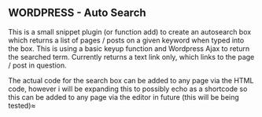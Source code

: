 ## WORDPRESS - Auto Search

This is a small snippet plugin (or function add) to create an autosearch box which returns a list of pages / posts on a 
given keyword when typed into the box. This is using a basic keyup function and Wordpress Ajax to return the searched 
term. Currently returns a text link only, which links to the page / post in question.

The actual code for the search box can be added to any page via the HTML code, however i will be expanding this to 
possibly echo as a shortcode so this can be added to any page via the editor in future (this will be being tested)≈
